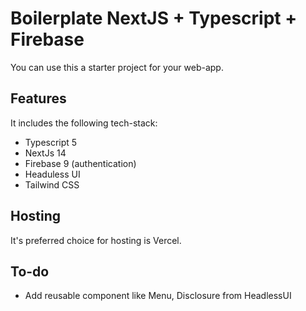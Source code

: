 # Boilerplate NextJS + Typescript + Firebase
You can use this a starter project for your web-app.

## Features
It includes the following tech-stack:
- Typescript 5
- NextJs 14
- Firebase 9 (authentication)
- Headuless UI
- Tailwind CSS

## Hosting
It's preferred choice for hosting is Vercel.

## To-do
- Add reusable component like Menu, Disclosure from HeadlessUI
